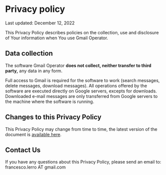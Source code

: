 # Privacy policy

Last updated: December 12, 2022

This Privacy Policy describes policies on the collection, use and disclosure of Your information when You use Gmail Operator.

## Data collection

The software Gmail Operator **does not collect, neither transfer to third party,** any data in any form. 

Full access to Gmail is required for the software to work (search messages, delete messages, download messages). All operations offered by the software are executed directly on Google servers, excepts for downloads. Downloaded e-mail messages are only transferred from Google servers to the machine where the software is running.

## Changes to this Privacy Policy

This Privacy Policy may change from time to time, the latest version of the document is [available here](https://github.com/flerro/gmail-operator/blob/master/PRIVACY_POLICY.md).

## Contact Us

If you have any questions about this Privacy Policy, please send an email to: francesco.lerro AT gmail.com
